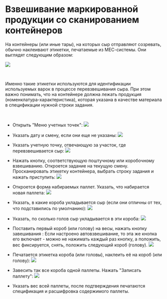 # Взвешивание маркированной продукции со сканированием контейнеров


На контейнеры (или иные тары), на которых сыр отправляют созревать,
обычно наклеивают этикетки, печатаемые из МЕС-системы. Они выглядят
следующим образом:

![](WeighingScanContainer.assets/1.png)

 

Именно такие этикетки используются для идентификации используемых варок
в процессе перевзвешивания сыра. При этом важно понимать, что на
контейнере должна лежать продукция (номенклатура-характеристика),
которая указана в качестве материала в спецификации нужной строки
задания.

 

-   Открыть "Меню учетных точек":
    ![](WeighingScanContainer.assets/2.png)
    
-   Указать дату и смену, если они еще не указаны:
    ![](WeighingScanContainer.assets/3.png)
    
-   Указать учетную точку, отвечающую за участок, где перевзвешивается
    сыр:
    ![](WeighingScanContainer.assets/4.png)
    
-   Нажать кнопку, соответствующую поштучному или коробочному
    взвешиванию. Откроется задание на текущую смену. Просканировать
    этикетку контейнера, выбрать строку задания и нажать приступить:
    ![](WeighingScanContainer.assets/5.png)
    
-   Откроется форма набираемых паллет. Указать, что набирается новая
    паллета:
    ![](WeighingScanContainer.assets/6.png)
    
-   Указать, в какие короба укладывается сыр (если они отличны от тех,
    что подставились по умолчанию):
    ![](WeighingScanContainer.assets/7.png)
    
-   Указать, по сколько голов сыр укладывается в эти короба:
    ![](WeighingScanContainer.assets/8.png)
    
-   Поставить первый короб (или голову) на весы, нажать кнопку
    завешивания :
    Если настроено автовзвешивание, то эта же кнопка его включает -
    можно не нажимать каждый раз кнопку, а положить, вес фиксируется,
    снять, положить следующий короб (голову).
    ![](WeighingScanContainer.assets/9.png)
    
-   Печатается этикетка короба (или головы), наклеить её на короб (или
    голову):
    ![](WeighingScanContainer.assets/10.png)
    
-   Завесить так все короба одной паллеты. Нажать "Записать паллету":
    ![](WeighingScanContainer.assets/11.png)
    
-   Указать вес всей паллеты, после подтверждения печатаются
    спецификация и расшифровка содержимого паллеты.